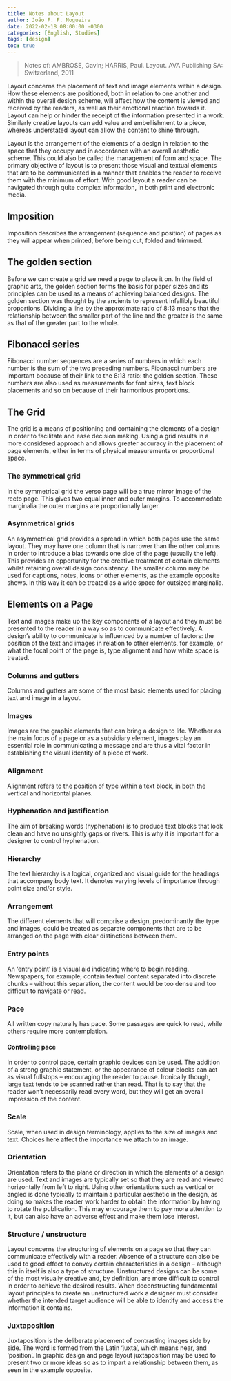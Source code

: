 ```yaml
---
title: Notes about Layout
author: João F. F. Nogueira
date: 2022-02-18 08:00:00 -0300
categories: [English, Studies]
tags: [design]
toc: true
---
```


> Notes of: AMBROSE, Gavin; HARRIS, Paul. Layout. AVA Publishing SA: Switzerland, 2011

Layout concerns the placement of text and image elements within a design. How these elements are positioned, both in relation to one another and within the overall design scheme, will affect how the content is viewed and received by the readers, as well as their emotional reaction towards it. Layout can help or hinder the receipt of the information presented in a work. Similarly creative layouts can add value and embellishment to a piece, whereas understated layout can allow the content to shine through.

Layout is the arrangement of the elements of a design in relation to the space that they occupy and in accordance with an overall aesthetic scheme. This could also be called the management of form and space. The primary objective of layout is to present those visual and textual elements that are to be communicated in a manner that enables the reader to receive them with the minimum of effort. With good layout a reader can be navigated through quite complex information, in both print and electronic media.

## Imposition

Imposition describes the arrangement (sequence and position) of pages as they will appear when printed, before being cut, folded and trimmed.

## The golden section

Before we can create a grid we need a page to place it on. In the field of graphic arts, the golden section forms the basis for paper sizes and its principles can be used as a means of achieving balanced designs. The golden section was thought by the ancients to represent infallibly beautiful proportions. 
Dividing a line by the approximate ratio of 8:13 means that the relationship between the smaller part of the line and the greater is the same as that of the greater part to the whole.

## Fibonacci series

Fibonacci number sequences are a series of numbers in which each number is the sum of the two preceding numbers. Fibonacci numbers are important because of their link to the 8:13 ratio: the golden section. These numbers are also used as measurements for font sizes, text block placements and so on because of their harmonious proportions.

## The Grid

The grid is a means of positioning and containing the elements of a design in order to facilitate and ease decision making. Using a grid results in a more considered approach and allows greater accuracy in the placement of page elements, either in terms of physical measurements or proportional space.

### The symmetrical grid

In the symmetrical grid the verso page will be a true mirror image of the recto page. This gives two equal inner and outer margins. To accommodate marginalia the outer margins are proportionally larger. 

### Asymmetrical grids

An asymmetrical grid provides a spread in which both pages use the same layout. They may have one column that is narrower than the other columns in order to introduce a bias towards one side of the page (usually the left). This provides an opportunity for the creative treatment of certain elements whilst retaining overall design consistency. The smaller column may be used for captions, notes, icons or other elements, as the example opposite shows. In this way it can be treated as a wide space for outsized marginalia.

## Elements on a Page

Text and images make up the key components of a layout and they must be presented to the reader in a way so as to communicate effectively. A design’s ability to communicate is influenced by a number of factors: the position of the text and images in relation to other elements, for example, or what the focal point of the page is, type alignment and how white space is treated.

### Columns and gutters

Columns and gutters are some of the most basic elements used for placing text and image in a layout.

### Images

Images are the graphic elements that can bring a design to life. Whether as the main focus of a page or as a subsidiary element, images play an essential role in communicating a message and are thus a vital factor in establishing the visual identity of a piece of work.

### Alignment

Alignment refers to the position of type within a text block, in both the vertical and horizontal planes.

### Hyphenation and justification

The aim of breaking words (hyphenation) is to produce text blocks that look clean and have no unsightly gaps or rivers. This is why it is important for a designer to control hyphenation.

### Hierarchy

The text hierarchy is a logical, organized and visual guide for the headings that accompany body text. It denotes varying levels of importance through point size and/or style.

### Arrangement

The different elements that will comprise a design, predominantly the type and images, could be treated as separate components that are to be arranged on the page with clear distinctions between them.

### Entry points

An ‘entry point’ is a visual aid indicating where to begin reading. Newspapers, for example, contain textual content separated into discrete chunks – without this separation, the content would be too dense and too difficult to navigate or read.

### Pace

All written copy naturally has pace. Some passages are quick to read, while others require more contemplation.

#### Controlling pace

In order to control pace, certain graphic devices can be used. The addition of a strong graphic statement, or the appearance of colour blocks can act as visual fullstops – encouraging the reader to pause. Ironically though, large text tends to be scanned rather than read. That is to say that the reader won’t necessarily read every word, but they will get an overall impression of the content.

### Scale

Scale, when used in design terminology, applies to the size of images and text. Choices here affect the importance we attach to an image.

### Orientation

Orientation refers to the plane or direction in which the elements of a design are used. Text and images are typically set so that they are read and viewed horizontally from left to right. Using other orientations such as vertical or angled is done typically to maintain a particular aesthetic in the design, as doing so makes the reader work harder to obtain the information by having to rotate the publication. This may encourage them to pay more attention to it, but can also have an adverse effect and make them lose interest.

### Structure / unstructure

Layout concerns the structuring of elements on a page so that they can communicate effectively with a reader. Absence of a structure can also be used to good effect to convey certain characteristics in a design – although this in itself is also a type of structure. Unstructured designs can be some of the most visually creative and, by definition, are more difficult to control in order to achieve the desired results. When deconstructing fundamental layout principles to create an unstructured work a designer must consider whether the intended target audience will be able to identify and access the information it contains.

### Juxtaposition 

Juxtaposition is the deliberate placement of contrasting images side by side. The word is formed from the Latin ‘juxta’, which means near, and ‘position’. In graphic design and page layout juxtaposition may be used to present two or more ideas so as to impart a relationship between them, as seen in the example opposite.  
